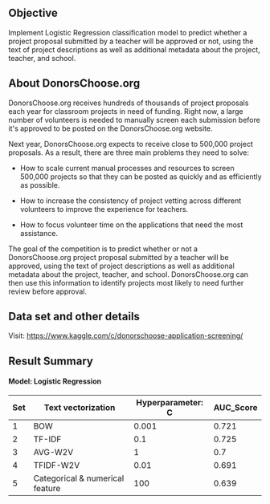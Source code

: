 ## Objective
Implement Logistic Regression classification model to predict whether a project proposal submitted by a teacher will be approved or not, using the text of project descriptions as well as additional metadata about the project, teacher, and school. 

## About DonorsChoose.org
DonorsChoose.org receives hundreds of thousands of project proposals each year for classroom projects in need of funding. Right now, a large number of volunteers is needed to manually screen each submission before it's approved to be posted on the DonorsChoose.org website.

Next year, DonorsChoose.org expects to receive close to 500,000 project proposals. As a result, there are three main problems they need to solve:

* How to scale current manual processes and resources to screen 500,000 projects so that they can be posted as quickly and as efficiently as possible.

* How to increase the consistency of project vetting across different volunteers to improve the experience for teachers.

* How to focus volunteer time on the applications that need the most assistance.

The goal of the competition is to predict whether or not a DonorsChoose.org project proposal submitted by a teacher will be approved, using the text of project descriptions as well as additional metadata about the project, teacher, and school. DonorsChoose.org can then use this information to identify projects most likely to need further review before approval.  

## Data set and other details 

Visit: https://www.kaggle.com/c/donorschoose-application-screening/

## Result Summary

#### Model: Logistic Regression

| Set |  Text vectorization |   Hyperparameter: C | AUC_Score |
|-----|---------------------|------------------|-----------|
|  1  |         BOW         |       0.001      |   0.721   |
|  2  |        TF-IDF       |        0.1       |   0.725 |
|  3  |       AVG-W2V       |         1        |   0.7   |
|  4  |      TFIDF-W2V      |       0.01       |   0.691   |
|  5  |    Categorical & numerical feature   |        100      |   0.639   |  
            
